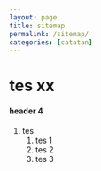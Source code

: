 ```yaml
---
layout: page
title: sitemap
permalink: /sitemap/
categories: [catatan]
---
```


# tes xx
#### header 4
1. tes
    1. tes 1
    1. tes 2
    1. tes 3